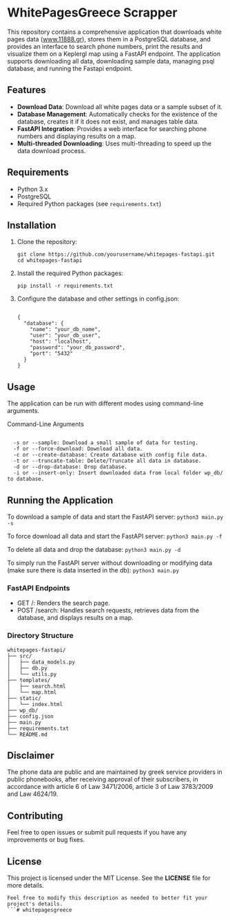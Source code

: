 
# WhitePagesGreece Scrapper

This repository contains a comprehensive application that downloads white pages data (www.11888.gr), stores them in a PostgreSQL database, and provides an interface to search phone numbers, print the results and visualize them on a Keplergl map using a FastAPI endpoint. The application supports downloading all data, downloading sample data, managing psql database, and running the Fastapi endpoint.

## Features

- **Download Data**: Download all white pages data or a sample subset of it.
- **Database Management**: Automatically checks for the existence of the database, creates it if it does not exist, and manages table data.
- **FastAPI Integration**: Provides a web interface for searching phone numbers and displaying results on a map.
- **Multi-threaded Downloading**: Uses multi-threading to speed up the data download process.

## Requirements

- Python 3.x
- PostgreSQL
- Required Python packages (see `requirements.txt`)

## Installation

1. Clone the repository:

   ```
   git clone https://github.com/yourusername/whitepages-fastapi.git
   cd whitepages-fastapi

2. Install the required Python packages:
    ```
    pip install -r requirements.txt
    
    ```
    
3. Configure the database and other settings in config.json:
    
    ```

    {
      "database": {
        "name": "your_db_name",
        "user": "your_db_user",
        "host": "localhost",
        "password": "your_db_password",
        "port": "5432"
      }
    }

    ```
  

## Usage
The application can be run with different modes using command-line arguments.

Command-Line Arguments
  ```
    
    -s or --sample: Download a small sample of data for testing.
    -f or --force-download: Download all data.
    -c or --create-database: Create database with config file data.
    -t or --truncate-table: Delete/Truncate all data in database.
    -d or --drop-database: Drop database.
    -i or --insert-only: Insert downloaded data from local folder wp_db/ to database.
  ```


## Running the Application
   
To download a sample of data and start the FastAPI server:
    ```
    python3 main.py -s
    ```
    
To force download all data and start the FastAPI server:
    ```
    python3 main.py -f
    ```
    
To delete all data and drop the database:
    ```
    python3 main.py -d
    ```
    
To simply run the FastAPI server without downloading or modifying data (make sure there is data inserted in the db):
      ```
      python3 main.py
      ```

### FastAPI Endpoints
- GET /: Renders the search page.
- POST /search: Handles search requests, retrieves data from the database, and displays results on a map.

### Directory Structure
```
whitepages-fastapi/
├── src/
│   ├── data_models.py
│   ├── db.py
│   └── utils.py
├── templates/
│   ├── search.html
│   └── map.html
├── static/
│   └── index.html
├── wp_db/
├── config.json
├── main.py
├── requirements.txt
└── README.md
```

## Disclaimer
The phone data are public and are maintained by greek service providers in public phonebooks, after receiving approval of their subscribers, in accordance with article 6 of Law 3471/2006, article 3 of Law 3783/2009 and Law 4624/19.

## Contributing
Feel free to open issues or submit pull requests if you have any improvements or bug fixes.

## License
This project is licensed under the MIT License. See the **LICENSE** file for more details.

```
Feel free to modify this description as needed to better fit your project's details.
```# whitepagesgreece
